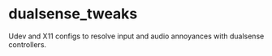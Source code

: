 # dualsense_tweaks
Udev and X11 configs to resolve input and audio annoyances with dualsense controllers.
